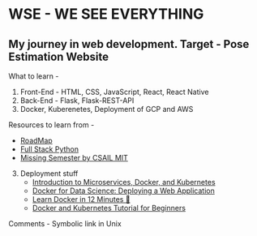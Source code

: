 # WSE - WE SEE EVERYTHING 
## My journey in web development. Target - Pose Estimation Website


What to learn - 
1) Front-End -  HTML, CSS, JavaScript, React, React Native
2) Back-End - Flask, Flask-REST-API
3) Docker, Kuberenetes, Deployment of GCP and AWS

Resources to learn from -
 - [RoadMap](https://coggle.it/diagram/XfeRbWj7xy3dsEX8/t/web-development-in-2020)
 - [Full Stack Python](https://www.fullstackpython.com/web-development.html#:~:text=How%20does%20Python%20fit%20into,in%20getting%20their%20application%20working.)
 - [Missing Semester by CSAIL MIT](https://missing.csail.mit.edu/2020/)

3) Deployment stuff 
   - [Introduction to Microservices, Docker, and Kubernetes](https://www.youtube.com/watch?v=1xo-0gCVhTU)
   - [Docker for Data Science: Deploying a Web Application](https://www.youtube.com/watch?v=DrBWj7WWy9o)
   - [Learn Docker in 12 Minutes 🐳](https://www.youtube.com/watch?v=YFl2mCHdv24)
   - [Docker and Kubernetes Tutorial for Beginners](https://www.youtube.com/playlist?list=PLy7NrYWoggjwPggqtFsI_zMAwvG0SqYCb&pbjreload=102)
 
 
 
 Comments - 
 Symbolic link in Unix
